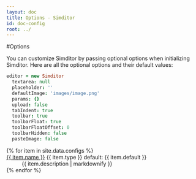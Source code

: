 ```yaml
---
layout: doc
title: Options - Simditor
id: doc-config
root: ../
---
```


#Options

You can customize Simditor by passing optional options when initializing Simditor.
Here are all the optional options and their default values:

```coffee
editor = new Simditor
  textarea: null
  placeholder: ''
  defaultImage: 'images/image.png'
  params: {}
  upload: false
  tabIndent: true
  toolbar: true
  toolbarFloat: true
  toolbarFloatOffset: 0
  toolbarHidden: false
  pasteImage: false
```


<dl class="doc-configs">
  {% for item in site.data.configs %}
    <dt id="anchor-{{ item.name }}">
      <!--<span class="icon simditor-icon simditor-icon-caret-down"></span>-->
      <a href="#anchor-{{ item.name }}" class="name">{{ item.name }}</a>
      <span class="type">{{ item.type }}</span>
      <span class="default">default: {{ item.default }}</span>
    </dt>
    <dd class="expand">
      {{ item.description | markdownify }}
    </dd>
  {% endfor %}
</dl>
